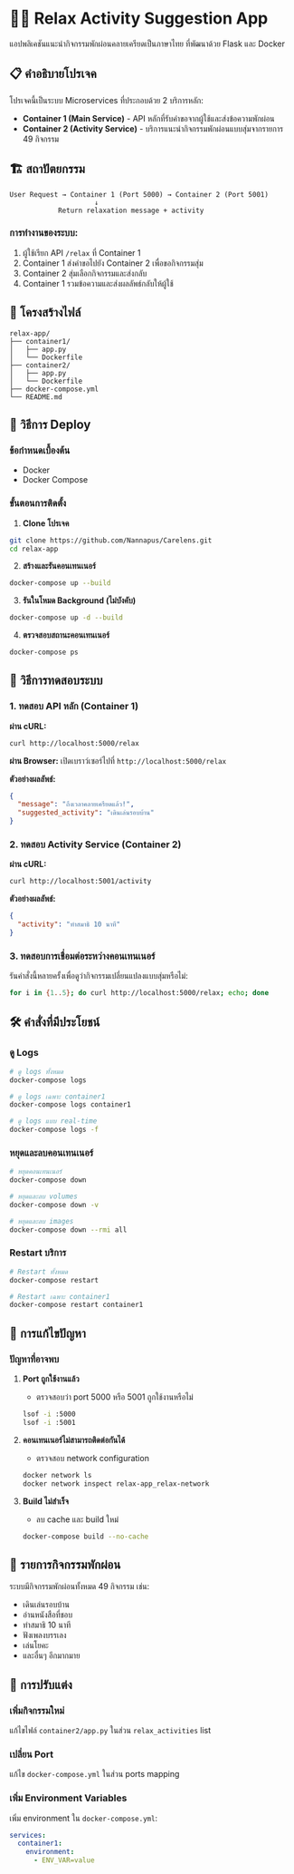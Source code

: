 # 🧘‍♀️ Relax Activity Suggestion App

แอปพลิเคชันแนะนำกิจกรรมพักผ่อนคลายเครียดเป็นภาษาไทย ที่พัฒนาด้วย Flask และ Docker

## 📋 คำอธิบายโปรเจค

โปรเจคนี้เป็นระบบ Microservices ที่ประกอบด้วย 2 บริการหลัก:

- **Container 1 (Main Service)** - API หลักที่รับคำขอจากผู้ใช้และส่งข้อความพักผ่อน
- **Container 2 (Activity Service)** - บริการแนะนำกิจกรรมพักผ่อนแบบสุ่มจากรายการ 49 กิจกรรม

## 🏗️ สถาปัตยกรรม

```
User Request → Container 1 (Port 5000) → Container 2 (Port 5001)
                     ↓
            Return relaxation message + activity
```

### การทำงานของระบบ:
1. ผู้ใช้เรียก API `/relax` ที่ Container 1
2. Container 1 ส่งคำขอไปยัง Container 2 เพื่อขอกิจกรรมสุ่ม
3. Container 2 สุ่มเลือกกิจกรรมและส่งกลับ
4. Container 1 รวมข้อความและส่งผลลัพธ์กลับให้ผู้ใช้

## 📁 โครงสร้างไฟล์

```
relax-app/
├── container1/
│   ├── app.py
│   └── Dockerfile
├── container2/
│   ├── app.py
│   └── Dockerfile
├── docker-compose.yml
└── README.md
```

## 🚀 วิธีการ Deploy

### ข้อกำหนดเบื้องต้น
- Docker
- Docker Compose

### ขั้นตอนการติดตั้ง

1. **Clone โปรเจค**
```bash
git clone https://github.com/Nannapus/Carelens.git
cd relax-app
```

2. **สร้างและรันคอนเทนเนอร์**
```bash
docker-compose up --build
```

3. **รันในโหมด Background (ไม่บังคับ)**
```bash
docker-compose up -d --build
```

4. **ตรวจสอบสถานะคอนเทนเนอร์**
```bash
docker-compose ps
```

## 🧪 วิธีการทดสอบระบบ

### 1. ทดสอบ API หลัก (Container 1)

**ผ่าน cURL:**
```bash
curl http://localhost:5000/relax
```

**ผ่าน Browser:**
เปิดเบราว์เซอร์ไปที่ `http://localhost:5000/relax`

**ตัวอย่างผลลัพธ์:**
```json
{
  "message": "ถึงเวลาคลายเครียดแล้ว!",
  "suggested_activity": "เดินเล่นรอบบ้าน"
}
```

### 2. ทดสอบ Activity Service (Container 2)

**ผ่าน cURL:**
```bash
curl http://localhost:5001/activity
```

**ตัวอย่างผลลัพธ์:**
```json
{
  "activity": "ทำสมาธิ 10 นาที"
}
```

### 3. ทดสอบการเชื่อมต่อระหว่างคอนเทนเนอร์

รันคำสั่งนี้หลายครั้งเพื่อดูว่ากิจกรรมเปลี่ยนแปลงแบบสุ่มหรือไม่:
```bash
for i in {1..5}; do curl http://localhost:5000/relax; echo; done
```

## 🛠️ คำสั่งที่มีประโยชน์

### ดู Logs
```bash
# ดู logs ทั้งหมด
docker-compose logs

# ดู logs เฉพาะ container1
docker-compose logs container1

# ดู logs แบบ real-time
docker-compose logs -f
```

### หยุดและลบคอนเทนเนอร์
```bash
# หยุดคอนเทนเนอร์
docker-compose down

# หยุดและลบ volumes
docker-compose down -v

# หยุดและลบ images
docker-compose down --rmi all
```

### Restart บริการ
```bash
# Restart ทั้งหมด
docker-compose restart

# Restart เฉพาะ container1
docker-compose restart container1
```

## 🐛 การแก้ไขปัญหา

### ปัญหาที่อาจพบ

1. **Port ถูกใช้งานแล้ว**
   - ตรวจสอบว่า port 5000 หรือ 5001 ถูกใช้งานหรือไม่
   ```bash
   lsof -i :5000
   lsof -i :5001
   ```

2. **คอนเทนเนอร์ไม่สามารถติดต่อกันได้**
   - ตรวจสอบ network configuration
   ```bash
   docker network ls
   docker network inspect relax-app_relax-network
   ```

3. **Build ไม่สำเร็จ**
   - ลบ cache และ build ใหม่
   ```bash
   docker-compose build --no-cache
   ```

## 📝 รายการกิจกรรมพักผ่อน

ระบบมีกิจกรรมพักผ่อนทั้งหมด 49 กิจกรรม เช่น:
- เดินเล่นรอบบ้าน
- อ่านหนังสือที่ชอบ
- ทำสมาธิ 10 นาที
- ฟังเพลงบรรเลง
- เล่นโยคะ
- และอื่นๆ อีกมากมาย

## 🔧 การปรับแต่ง

### เพิ่มกิจกรรมใหม่
แก้ไขไฟล์ `container2/app.py` ในส่วน `relax_activities` list

### เปลี่ยน Port
แก้ไข `docker-compose.yml` ในส่วน ports mapping

### เพิ่ม Environment Variables
เพิ่ม environment ใน `docker-compose.yml`:
```yaml
services:
  container1:
    environment:
      - ENV_VAR=value
```

